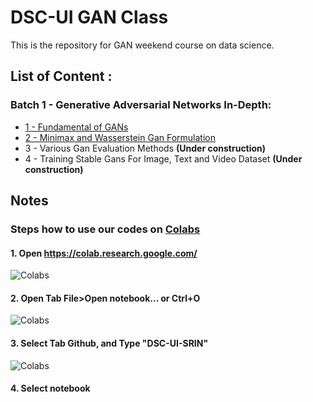 # DSC-UI GAN Class
This is the repository for GAN weekend course on data science. <br>

## List of Content :

### Batch 1 - Generative Adversarial Networks In-Depth:
- [1 - Fundamental of GANs](https://github.com/DSC-UI-SRIN/GAN/tree/master/Batch1/1%20-%20Fundamental%20of%20GANs)
- [2 - Minimax and Wasserstein Gan Formulation](https://github.com/DSC-UI-SRIN/GAN/tree/master/Batch1/2%20-%20Minimax%20and%20Wasserstein%20Gan%20Formulations)
- 3 - Various Gan Evaluation Methods **(Under construction)**
- 4 - Training Stable Gans For Image, Text and Video Dataset **(Under construction)**

## Notes
### Steps how to use our codes on [Colabs](https://colab.research.google.com/)
#### 1. Open https://colab.research.google.com/ <br>
![Colabs](https://github.com/DSC-UI-SRIN/GAN/raw/master/others/images/colabs.png)
#### 2. Open Tab File>Open notebook... or Ctrl+O<br>
![Colabs](https://github.com/DSC-UI-SRIN/GAN/raw/master/others/images/select_file.png)
#### 3. Select Tab Github, and Type "DSC-UI-SRIN" <br>
![Colabs](https://github.com/DSC-UI-SRIN/GAN/raw/master/others/images/select_git.png)
#### 4. Select notebook

